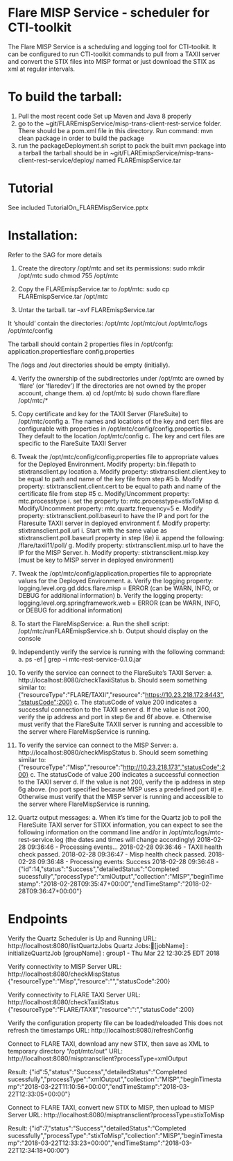 # Flare MISP Service - scheduler for CTI-toolkit
The Flare MISP Service is a scheduling and logging tool for CTI-toolkit. 
It can be configured to run CTI-toolkit commands to pull from a TAXII server 
and convert the STIX files into MISP format or just download the STIX as xml 
at regular intervals. 

# To build the tarball:

1) Pull the most recent code 
   Set up Maven and Java 8 properly
2) go to the ~git/FLAREmispService/misp-trans-client-rest-service folder. 
   There should be a pom.xml file in this directory. Run command:
				mvn clean package
   in order to build the package
3) run the packageDeployment.sh script to pack the built mvn package into a tarball
   the tarball should be in ~git/FLAREmispService/misp-trans-client-rest-service/deploy/
   named FLAREmispService.tar
   
# Tutorial

See included TutorialOn_FLAREMispService.pptx
   
# Installation:

Refer to the SAG for more details

1)	Create the directory /opt/mtc and set its permissions:
sudo mkdir /opt/mtc
sudo chmod 755 /opt/mtc

2)	Copy the FLAREmispService.tar to /opt/mtc:
sudo cp FLAREmispService.tar /opt/mtc

3)	Untar the tarball.
tar –xvf FLAREmispService.tar

It ‘should’ contain the directories:
/opt/mtc
/opt/mtc/out
/opt/mtc/logs
/opt/mtc/config

The tarball should contain 2 properties files in /opt/confg:
application.propertiesflare
config.properties

The /logs and /out directories should be empty (initially).


4)	Verify the ownership of the subdirectories under /opt/mtc are owned by ‘flare’  (or ‘flaredev’)
	If the directories are not owned by the proper account, change them.
a)	cd /opt/mtc
b)	sudo chown flare:flare /opt/mtc/*

5)	Copy certificate and key for the TAXII Server (FlareSuite) to /opt/mtc/config
a.	The names and locations of the key and cert files are configurable with properties in  /opt/mtc/config/config.properties
b.	They default to the location /opt/mtc/config
c.	The key and cert files are specific to the FlareSuite TAXII Server


6)	Tweak the /opt/mtc/config/config.properties file to appropriate values for the Deployed Environment.
Modify property: bin.filepath to stixtransclient.py location
a.	Modify property: stixtransclient.client.key to be equal to path and name of the key file from step #5
b.	Modify property: stixtransclient.client.cert to be equal to path and name of the certificate file from step #5
c.	Modify/Uncomment property:  mtc.processtype
i.	set the property to:    mtc.processtype=stixToMisp
d.	Modify/Uncomment property:  mtc.quartz.frequency=5
e.	Modify property: stixtransclient.poll.baseurl to have the IP and port for the Flaresuite TAXII server in deployed environment
f.	Modify property: stixtransclient.poll.url 
i.	Start with the same value as stixtransclient.poll.baseurl property in step (6e)
ii.	append the following: /flare/taxii11/poll/
g.	Modify property: stixtransclient.misp.url to have the IP for the MISP Server.
h.	Modify property: stixtransclient.misp.key  (must be key to MISP server in deployed environment)
	
7)	Tweak the /opt/mtc/config/application.properties file to appropriate values for the Deployed Environment.
a.	Verify the logging property: logging.level.org.gd.ddcs.flare.misp = ERROR             (can be WARN, INFO, or DEBUG for additional information)
b.	Verify the logging property: logging.level.org.springframework.web = ERROR      (can be WARN, INFO, or DEBUG for additional information)

8)	To start the FlareMispService:
a.	Run the shell script:  /opt/mtc/runFLAREmispService.sh
b.	Output should display on the console


9)	Independently verify the service is running with the following command:
a.	ps -ef | grep –i mtc-rest-service-0.1.0.jar

10)	To verify the service can connect to the FlareSuite’s TAXII Server:
a.	http://localhost:8080/checkTaxiiStatus
b.	Should seem something similar to: {"resourceType":"FLARE/TAXII","resource":"https://10.23.218.172:8443","statusCode":200}
c.	The statusCode of value 200 indicates a successful connection to the TAXII server
d.	If the value is not 200, verify the ip address and port in step 6e and 6f above.
e.	Otherwise must verify that the FlareSuite TAXII server is running and accessible to the server where FlareMispService is running.

11)	To verify the service can connect to the MISP Server:
a.	http://localhost:8080/checkMispStatus
b.	Should seem something similar to: {"resourceType":"Misp","resource":"http://10.23.218.173","statusCode":200}
c.	The statusCode of value 200 indicates a successful connection to the TAXII server
d.	If the value is not 200, verify the ip address in step 6g above. (no port specified because MISP uses a predefined port #)
e.	Otherwise must verify that the MISP server is running and accessible to the server where FlareMispService is running.


12)	Quartz output messages:
a.	When it’s time for the Quartz job to poll the FlareSuite TAXI server for STIXX information, you can expect to see the following information on the command line and/or in /opt/mtc/logs/mtc-rest-service.log
(the dates and times will change accordingly)
2018-02-28 09:36:46 - Processing events...
2018-02-28 09:36:46 - TAXII health check passed.
2018-02-28 09:36:47 - Misp health check passed.
2018-02-28 09:36:48 - Processing events: Success
2018-02-28 09:36:48 - {"id":14,"status":"Success","detailedStatus":"Completed sucessfully","processType":"xmlOutput","collection":"MISP","beginTimestamp":"2018-02-28T09:35:47+00:00","endTimeStamp":"2018-02-28T09:36:47+00:00"}
   
# Endpoints
Verify the Quartz Scheduler is Up and Running
URL:  http://localhost:8080/listQuartzJobs
﻿Quartz Jobs:[jobName] : initializeQuartzJob [groupName] : group1 - Thu Mar 22 12:30:25 EDT 2018<r>


Verify connectivity to MISP Server
URL: http://localhost:8080/checkMispStatus
﻿{"resourceType":"Misp","resource":"<MISP URL here>","statusCode":200}


Verify connectivity to FLARE TAXI Server
URL: http://localhost:8080/checkTaxiiStatus
﻿{"resourceType":"FLARE/TAXII","resource":"<MISP URL here>:<MISP Port here>","statusCode":200}


Verify the configuration property file can be loaded/reloaded
This does not refresh the timestamps
URL: http://localhost:8080/refreshConfig
<blank page result is fine>  

Connect to FLARE TAXI, download any new STIX, then save as XML to temporary directory  “/opt/mtc/out”
URL: http://localhost:8080/misptransclient?processType=xmlOutput

Result:
﻿{"id":5,"status":"Success","detailedStatus":"Completed sucessfully","processType":"xmlOutput","collection":"MISP","beginTimestamp":"2018-03-22T11:10:56+00:00","endTimeStamp":"2018-03-22T12:33:05+00:00"}


Connect to FLARE TAXI, convert new STIX to MISP, then upload to MISP Server
URL: http://localhost:8080/misptransclient?processType=stixToMisp

Result:
﻿{"id":7,"status":"Success","detailedStatus":"Completed sucessfully","processType":"stixToMisp","collection":"MISP","beginTimestamp":"2018-03-22T12:33:23+00:00","endTimeStamp":"2018-03-22T12:34:18+00:00"}



